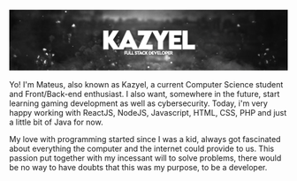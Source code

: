 
![Header](banner.png "Header")

Yo! I'm Mateus, also known as Kazyel, a current Computer Science student and Front/Back-end enthusiast. I also want, somewhere in the future, start learning gaming development as well as cybersecurity. Today, i'm very happy working with ReactJS, NodeJS, Javascript, HTML, CSS, PHP and just a little bit of Java for now.

My love with programming started since I was a kid, always got fascinated about everything the computer and the internet could provide to us. This passion put together with my incessant will to solve problems, there would be no way to have doubts that this was my purpose, to be a developer. 
